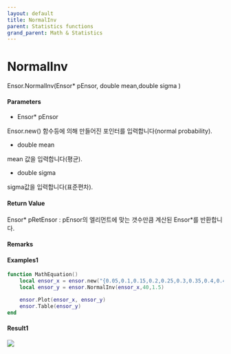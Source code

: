 ```yaml
---
layout: default
title: NormalInv
parent: Statistics functions
grand_parent: Math & Statistics
---
```


# NormalInv

Ensor.NormalInv\(Ensor\* pEnsor, double mean,double sigma \)

#### Parameters

* Ensor\* pEnsor

Ensor.new\(\) 함수등에 의해 만들어진 포인터를 입력합니다\(normal probability\).

* double mean

mean 값을 입력합니다\(평균\).

* double sigma

sigma값을 입력합니다\(표준편차\).

#### Return Value

Ensor\* pRetEnsor : pEnsor의 엘리먼트에 맞는 갯수만큼 계산된 Ensor\*를 반환합니다.

#### Remarks



#### Examples1

```lua
function MathEquation()
 	local ensor_x = ensor.new("{0.05,0.1,0.15,0.2,0.25,0.3,0.35,0.4,0.45,0.5,0.55,0.6,0.65,0.7,0.75,0.8,0.85,0.9,0.95}")
 	local ensor_y = ensor.NormalInv(ensor_x,40,1.5)

 	ensor.Plot(ensor_x, ensor_y)
 	ensor.Table(ensor_y)
end
```

#### Result1

![](/StatisticsAPI/NormalDistInvResult.png)

